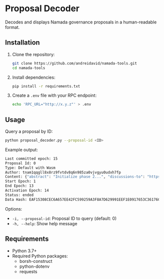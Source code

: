 # Proposal Decoder

Decodes and displays Namada governance proposals in a human-readable format.

## Installation

1. Clone the repository:

    ```bash
    git clone https://github.com/andreidavid/namada-tools.git
    cd namada-tools
    ```

2. Install dependencies:

    ```bash
    pip install -r requirements.txt
    ```

3. Create a `.env` file with your RPC endpoint:

    ```bash
    echo 'RPC_URL="http://x.y.z"' > .env
    ```

## Usage

Query a proposal by ID:

```bash
python proposal_decoder.py --proposal-id <ID>
```

Example output:

```bash
Last committed epoch: 15
Proposal Id: 0
Type: Default with Wasm
Author: tnam1qqgll8x8rz9fvtdv8q6n985za0vjvgyu0udxh7fp
Content: {"abstract": "Initialize phase 2...", "discussions-to": "https://forum.namada.net/...", "title": "Phase 1 -> 2"}
Start Epoch: 1
End Epoch: 13
Activation Epoch: 14
Status: ended
Data Hash: EAF15308CEC6A657EE42FC599259A3F8A7D629991EEF1E0917653C36176CA5FC
```

Options:

- `-i, --proposal-id`: Proposal ID to query (default: 0)
- `-h, --help`: Show help message

## Requirements

- Python 3.7+
- Required Python packages:
  - borsh-construct
  - python-dotenv
  - requests
